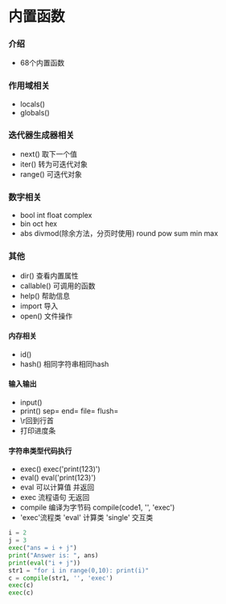 # 内置函数

### 介绍

- 68个内置函数

### 作用域相关

- locals()
- globals()

### 迭代器生成器相关

- next() 取下一个值
- iter() 转为可迭代对象
- range() 可迭代对象

### 数字相关

- bool int float complex
- bin oct hex
- abs divmod(除余方法，分页时使用) round pow sum min max 


### 其他

- dir() 查看内置属性
- callable() 可调用的函数
- help() 帮助信息
- import  导入
- open() 文件操作

#### 内存相关

- id()
- hash() 相同字符串相同hash

#### 输入输出

- input()
- print() sep= end= file= flush=
- \r回到行首
- 打印进度条

#### 字符串类型代码执行

- exec() exec('print(123)')
- eval() eval('print(123)')
- eval 可以计算值 并返回
- exec 流程语句 无返回
- compile 编译为字节码 compile(code1, '', 'exec') 
- 'exec'流程类  'eval' 计算类 'single' 交互类

```python
i = 2
j = 3
exec("ans = i + j")
print("Answer is: ", ans)
print(eval("i + j"))
str1 = "for i in range(0,10): print(i)"
c = compile(str1, '', 'exec')
exec(c)
exec(c)
```